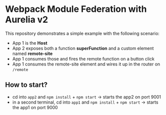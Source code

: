 # Webpack Module Federation with Aurelia v2

This repository demonstrates a simple example with the following scenario:

* App 1 is the **Host**
* App 2 exposes both a function **superFunction** and a custom element named **remote-site**
* App 1 consumes those and fires the remote function on a button click
* App 1 consumes the remote-site element and wires it up in the router on `/remote`

## How to start?

* cd into `app2` and `npm install` + `npm start` -> starts the app2 on port 9001
* in a second terminal, cd into `app1` and `npm install` + `npm start` -> starts the app1 on port 9000